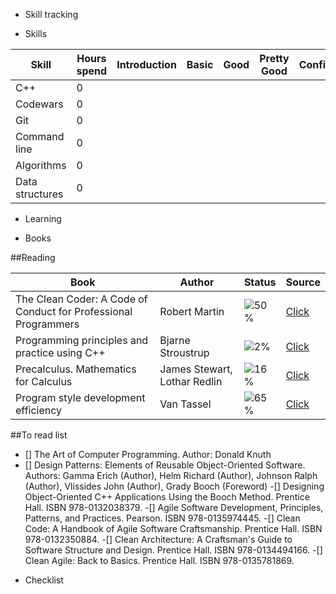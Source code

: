 * Skill tracking

* Skills

Skill|Hours spend|Introduction|Basic|Good|Pretty Good|Confident|Awesome
-----|-----------|------------|-----|----|-----------|---------|-------
C++  |      0||||||
Codewars|   0||||||
Git|        0||||||
Command line|0||||||
Algorithms|0|||||||
Data structures|0||||||


* Learning

* Books

##Reading

Book |Author|Status|Source
-----|-----------|-------|------
The Clean Coder: A Code of Conduct for Professional Programmers| Robert Martin|![50%](https://progress-bar.dev/42)|[Click](https://www.goodreads.com/book/show/10284614-the-clean-coder)
Programming principles and practice using C++|Bjarne Stroustrup|![2%](https://progress-bar.dev/2)|[Click](https://clck.ru/VUb9j)
Precalculus. Mathematics for Calculus|James Stewart, Lothar Redlin|![16%](https://progress-bar.dev/16)|[Click](https://clck.ru/VUbBq)
Program style development efficiency| Van Tassel| ![65%](https://progress-bar.dev/65)|[Click](https://clck.ru/VUbEG)

##To read list

- [] The Art of Computer Programming. Author: Donald Knuth
- [] Design Patterns: Elements of Reusable Object-Oriented Software. Authors:  Gamma Erich (Author), Helm Richard (Author), Johnson Ralph (Author), Vlissides John (Author), Grady Booch (Foreword) 
-[] Designing Object-Oriented C++ Applications Using the Booch Method. Prentice Hall. ISBN 978-0132038379.
-[] Agile Software Development, Principles, Patterns, and Practices. Pearson. ISBN 978-0135974445.
-[] Clean Code: A Handbook of Agile Software Craftsmanship. Prentice Hall. ISBN 978-0132350884.
-[] Clean Architecture: A Craftsman's Guide to Software Structure and Design. Prentice Hall. ISBN 978-0134494166.
-[] Clean Agile: Back to Basics. Prentice Hall. ISBN 978-0135781869.

* Checklist




